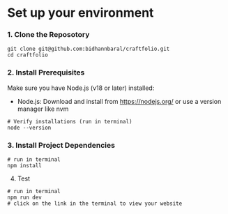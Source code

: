
# Set up your environment

### 1. Clone the Reposotory
~~~
git clone git@github.com:bidhannbaral/craftfolio.git
cd craftfolio
~~~

### 2. Install Prerequisites
Make sure you have Node.js (v18 or later) installed:
- Node.js: Download and install from https://nodejs.org/ or use a version manager like nvm
~~~
# Verify installations (run in terminal)
node --version
~~~

### 3. Install Project Dependencies
~~~
# run in terminal
npm install
~~~

4. Test
~~~
# run in terminal
npm run dev
# click on the link in the terminal to view your website
~~~
